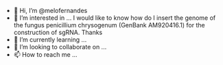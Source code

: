 - 👋 Hi, I’m @melofernandes
- 👀 I’m interested in ... I would like to know how do I insert the genome of the fungus penicillium chrysogenum (GenBank AM920416.1) for the construction of sgRNA. Thanks
- 🌱 I’m currently learning ...
- 💞️ I’m looking to collaborate on ...
- 📫 How to reach me ...

<!---
melofernandes/melofernandes is a ✨ special ✨ repository because its `README.md` (this file) appears on your GitHub profile.
You can click the Preview link to take a look at your changes.
--->
